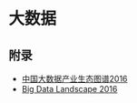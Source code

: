# 大数据



## 附录

- [中国大数据产业生态图谱2016](http://www.analysys.cn/view/report/detail.html?columnId=8&articleId=16819)
- [Big Data Landscape 2016](http://www.myttnn.com/wp-content/uploads/2016/02/matt_turck_big_data_landscape_full.png)
